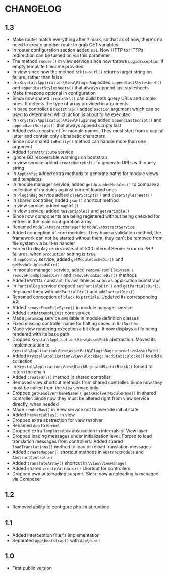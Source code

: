CHANGELOG
=========

1.3
---

 * Make router match everything after ? mark, so that as of now, there's no need to create another route to grab GET variables
 * In router configuration section added `ssl`. Now HTTP to HTTPs redirection can be turned on via this parameter
 * The method `render()` in view service since now throws `LogicException` if empty template filename provided
 * In view since now the method `$this->url()` returns target string on failure, rather than false
 * In `\Krystal\Application\View\PluginBag` added `appendLastStylesheet()` and `appendLastStylesheets()` that always append last stylesheets
 * Make timezone optional in configuration
 * Since now shared `createUrl()` can build both query URLs and simple ones. It detects the type of array provided in arguments
 * In base controller's `bootstrap()` added `$action` argument which can be used to determined which action is about to be executed
 * In `\Krystal\Application\View\PluginBag` added `appendLastScript()` and `appendLastScripts()` that always append scripts last
 * Added extra constraint for module names. They must start from a capital letter and contain only alphabetic characters
 * Since now shared `toEntity()` method can handle more than one argument
 * Added `formAttribute` service
 * Ignore GD recoverable warnings on bootstrap
 * In view service added `createQueryUrl()` to generate URLs with query string
 * In `AppConfig` added extra methods to generate paths for module views and templates
 * In module manager service, added `getUnloadedModules()` to compare a collection of modules against current loaded ones
 * In `PluginBag` service added `clearScripts()` and `clearStylesheets()`
 * In shared controller, added `json()` shortcut method
 * In view service, added `mapUrl()`
 * In view service, added `hasVariable()` and `getVariable()`
 * Since now components are being registered without being checked for entries in the main configuration array
 * Renamed `Model\AbstractManager` to `Model\AbstractService`
 * Added conception of core modules. 
   They have a validation method, the framework can not be started without them, they can't be removed from file system via built-in handler
 * Forced to display errors instead of 500 Internal Server Error on PHP failures, when `production` setting is `true`
 * In `appConfig` service, added `getModuleCacheDir()` and `getModuleUploadsDir()`
 * In module manager service, added `removeFromFileSysem()`, `removeFromUploadsDir()` and `removeFromCacheDir()` methods
 * Added `KRYSTAL` constant. Its available as soon as application bootstraps
 * In `PartialBag` service dropped `setPartialsDir()` and `getPartialsDir()`. Replaced them with `addPartialDir()` and `addPartialDirs()`
 * Renamed conception of `block` to `partials`. Updated its corresponding API
 * Added `removeFromFileSysem()` in module manager service
 * Added `authAttemptLimit` core service
 * Made `paramBag` service available in module definition classes
 * Fixed missing controller name for halting cases in `UrlBuilder`
 * Made view rendering exception a bit clear. It now displays a file being rendered with its base path
 * Dropped `Krystal\Application\View\AssetPath` abstraction. Moved its implementation to `Krystal\Application\View\AssetPath\PluginBag::normalizeAssetPath()`
 * Added `Krystal\Application\View\BlockBag::addStaticBlocks()` to add a collection
 * In `Krystal\Application\View\BlockBag::addStaticBlock()` forced to return the chain
 * Added `createUrl()` method in shared controller
 * Removed view shortcut methods from shared controller. Since now they must be called from the `view` service only.
 * Dropped `getResolverThemeName()`, `getResolverModuleName()` in shared controller. 
   Since now they must be altered right from view service directly, when needed
 * Made `renderRaw()` in View service not to override initial state
 * Added `hasVariables()` in view
 * Dropped extra abstraction for view resolver
 * Renamed `App` to `Kernel`
 * Dropped extra `TemplateView` abstraction in internals of View layer
 * Dropped loading messages under initialization level. Forced to load translation messages from controllers.
   Added shared `loadTranslations()` method to load or reload translation messages
 * Added `createMapper()` shortcut methods in `AbstractModule` and `AbstractController`
 * Added `translateArray()` shortcut in `\View\ViewManager`
 * Added shared `createValidator()` shortcut for controllers
 * Dropped own autoloading support. Since now autoloading is managed via Composer

1.2
---

 * Removed ability to configure php.ini at runtime 

1.1
---

 * Added interception filter's implementation
 * Separated `App\bootstrap()` with `App\run()`

1.0
---

 * First public version